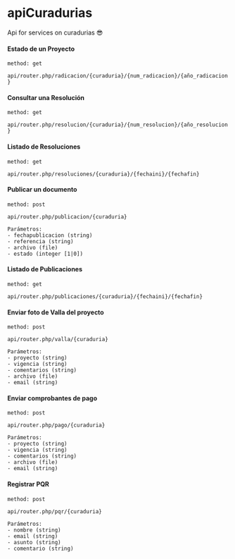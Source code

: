 # apiCuradurias
Api for services on curadurias 😎

#### Estado de un Proyecto

`method: get`

`api/router.php/radicacion/{curaduria}/{num_radicacion}/{año_radicacion}`

#### Consultar una Resolución

`method: get`

`api/router.php/resolucion/{curaduria}/{num_resolucion}/{año_resolucion}`

#### Listado de Resoluciones

`method: get`

`api/router.php/resoluciones/{curaduria}/{fechaini}/{fechafin}`

#### Publicar un documento

`method: post`

`api/router.php/publicacion/{curaduria}`

    Parámetros:
    - fechapublicacion (string)
    - referencia (string)
    - archivo (file)
    - estado (integer [1|0])

#### Listado de Publicaciones

`method: get`

`api/router.php/publicaciones/{curaduria}/{fechaini}/{fechafin}`

#### Enviar foto de Valla del proyecto

`method: post`

`api/router.php/valla/{curaduria}`

    Parámetros:
    - proyecto (string)
    - vigencia (string)
    - comentarios (string)
    - archivo (file)
    - email (string)

#### Enviar comprobantes de pago

`method: post`

`api/router.php/pago/{curaduria}`

    Parámetros:
    - proyecto (string)
    - vigencia (string)
    - comentarios (string)
    - archivo (file)
    - email (string)

#### Registrar PQR

`method: post`

`api/router.php/pqr/{curaduria}`

    Parámetros:
    - nombre (string)
    - email (string)
    - asunto (string)
    - comentario (string)